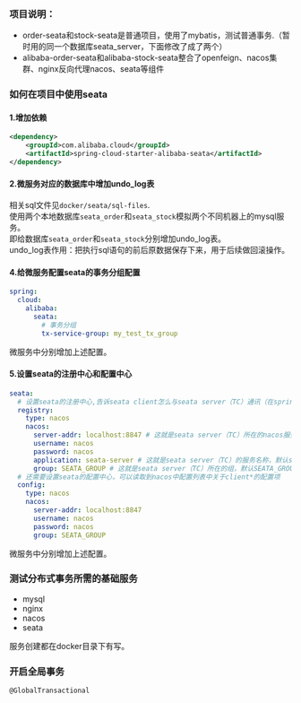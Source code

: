 ### 项目说明：
- order-seata和stock-seata是普通项目，使用了mybatis，测试普通事务.（暂时用的同一个数据库seata_server，下面修改了成了两个）
- alibaba-order-seata和alibaba-stock-seata整合了openfeign、nacos集群、nginx反向代理nacos、seata等组件
&nbsp;

### 如何在项目中使用seata
#### 1.增加依赖
```xml
<dependency>
    <groupId>com.alibaba.cloud</groupId>
    <artifactId>spring-cloud-starter-alibaba-seata</artifactId>
</dependency>
```
#### 2.微服务对应的数据库中增加undo_log表
相关sql文件见`docker/seata/sql-files`.  
使用两个本地数据库`seata_order`和`seata_stock`模拟两个不同机器上的mysql服务。  
即给数据库`seata_order`和`seata_stock`分别增加undo_log表。  
undo_log表作用：把执行sql语句的前后原数据保存下来，用于后续做回滚操作。

#### 4.给微服务配置seata的事务分组配置
```yaml
spring:
  cloud:
    alibaba:
      seata:
        # 事务分组
        tx-service-group: my_test_tx_group
```
微服务中分别增加上述配置。

#### 5.设置seata的注册中心和配置中心
```yaml
seata:
  # 设置seata的注册中心,告诉seata client怎么与seata server（TC）通讯（在springboot2.1之前只能通过registry.conf文件配置，即与seata的相同的registry.conf复制到微服务的resources目录中一份）
  registry:
    type: nacos
    nacos:
      server-addr: localhost:8847 # 这就是seata server（TC）所在的nacos服务地址
      username: nacos
      password: nacos
      application: seata-server # 这就是seata server（TC）的服务名称，默认seata-server，如果未修改可以不配
      group: SEATA_GROUP # 这就是seata server（TC）所在的组，默认SEATA_GROUP，如果未修改可以不配
  # 还需要设置seata的配置中心，可以读取到nacos中配置列表中关于client*的配置项
  config:
    type: nacos
    nacos:
      server-addr: localhost:8847
      username: nacos
      password: nacos
      group: SEATA_GROUP
```
微服务中分别增加上述配置。

### 测试分布式事务所需的基础服务
- mysql
- nginx
- nacos
- seata


服务创建都在docker目录下有写。

### 开启全局事务
`@GlobalTransactional`